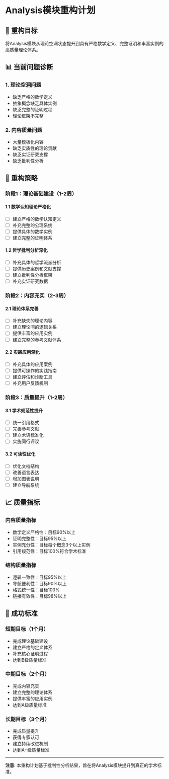 # Analysis模块重构计划

## 🎯 重构目标

将Analysis模块从理论空洞状态提升到具有严格数学定义、完整证明和丰富实例的高质量理论体系。

## 📊 当前问题诊断

### 1. 理论空洞问题

- 缺乏严格的数学定义
- 抽象概念缺乏具体实例
- 缺乏完整的证明过程
- 理论框架不完整

### 2. 内容质量问题

- 大量模板化内容
- 缺乏实质性的理论贡献
- 缺乏实证研究支撑
- 缺乏批判性分析

## 🔧 重构策略

### 阶段1：理论基础建设（1-2周）

#### 1.1 数学认知理论严格化

- [ ] 建立严格的数学认知定义
- [ ] 补充完整的公理系统
- [ ] 提供具体的数学实例
- [ ] 建立完整的证明体系

#### 1.2 哲学批判分析深化

- [ ] 补充具体的哲学流派分析
- [ ] 提供历史案例和文献支撑
- [ ] 建立批判性分析框架
- [ ] 补充实证研究数据

### 阶段2：内容充实（2-3周）

#### 2.1 理论体系完善

- [ ] 补充缺失的理论内容
- [ ] 建立理论间的逻辑关系
- [ ] 提供丰富的应用实例
- [ ] 建立完整的参考文献体系

#### 2.2 实践应用深化

- [ ] 补充具体的应用案例
- [ ] 提供可操作的实践指南
- [ ] 建立评估和诊断工具
- [ ] 补充用户反馈机制

### 阶段3：质量提升（1-2周）

#### 3.1 学术规范性提升

- [ ] 统一引用格式
- [ ] 完善参考文献
- [ ] 建立术语标准化
- [ ] 实施同行评议

#### 3.2 可读性优化

- [ ] 优化文档结构
- [ ] 改善语言表达
- [ ] 增加图表说明
- [ ] 建立导航系统

## 📈 质量指标

### 内容质量指标

- 数学定义严格性：目标90%以上
- 证明完整性：目标95%以上
- 实例充分性：目标每个概念3个以上实例
- 引用规范性：目标100%符合学术标准

### 结构质量指标

- 逻辑一致性：目标95%以上
- 导航便利性：目标90%以上
- 格式统一性：目标100%
- 链接有效性：目标98%以上

## 🎯 成功标准

### 短期目标（1个月）

- 完成理论基础建设
- 建立严格的定义体系
- 补充核心证明过程
- 达到B级质量标准

### 中期目标（2个月）

- 完成内容充实
- 建立完整的理论体系
- 提供丰富的应用实例
- 达到A级质量标准

### 长期目标（3个月）

- 完成质量提升
- 获得专家认可
- 建立持续改进机制
- 达到A+级质量标准

---

**注意**: 本重构计划基于批判性分析结果，旨在将Analysis模块提升到真正的学术标准。
